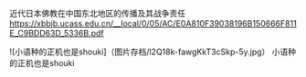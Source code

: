 近代日本佛教在中国东北地区的传播及其战争责任<br />
https://xbbjb.ucass.edu.cn/__local/0/05/AC/E0A810F39038196B150666F811E_C9BDD63D_5336B.pdf<br />

![小语种的正机也是shouki]（图片存档/l2Q18k-fawgKkT3cSkp-5y.jpg）
小语种的正机也是shouki

